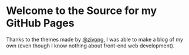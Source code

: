 # Welcome to the Source for my GitHub Pages  

Thanks to the themes made by [@zivong](https://github.com/zivong), I was able to make a blog of my own (even though I know nothing about front-end web development).  
